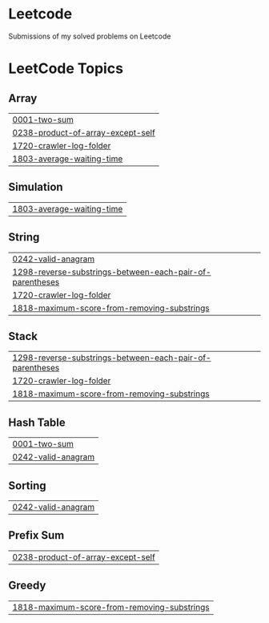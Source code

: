 # Leetcode
Submissions of my solved problems on Leetcode

<!---LeetCode Topics Start-->
# LeetCode Topics
## Array
|  |
| ------- |
| [0001-two-sum](https://github.com/samuelkiszka/Leetcode/tree/master/0001-two-sum) |
| [0238-product-of-array-except-self](https://github.com/samuelkiszka/Leetcode/tree/master/0238-product-of-array-except-self) |
| [1720-crawler-log-folder](https://github.com/samuelkiszka/Leetcode/tree/master/1720-crawler-log-folder) |
| [1803-average-waiting-time](https://github.com/samuelkiszka/Leetcode/tree/master/1803-average-waiting-time) |
## Simulation
|  |
| ------- |
| [1803-average-waiting-time](https://github.com/samuelkiszka/Leetcode/tree/master/1803-average-waiting-time) |
## String
|  |
| ------- |
| [0242-valid-anagram](https://github.com/samuelkiszka/Leetcode/tree/master/0242-valid-anagram) |
| [1298-reverse-substrings-between-each-pair-of-parentheses](https://github.com/samuelkiszka/Leetcode/tree/master/1298-reverse-substrings-between-each-pair-of-parentheses) |
| [1720-crawler-log-folder](https://github.com/samuelkiszka/Leetcode/tree/master/1720-crawler-log-folder) |
| [1818-maximum-score-from-removing-substrings](https://github.com/samuelkiszka/Leetcode/tree/master/1818-maximum-score-from-removing-substrings) |
## Stack
|  |
| ------- |
| [1298-reverse-substrings-between-each-pair-of-parentheses](https://github.com/samuelkiszka/Leetcode/tree/master/1298-reverse-substrings-between-each-pair-of-parentheses) |
| [1720-crawler-log-folder](https://github.com/samuelkiszka/Leetcode/tree/master/1720-crawler-log-folder) |
| [1818-maximum-score-from-removing-substrings](https://github.com/samuelkiszka/Leetcode/tree/master/1818-maximum-score-from-removing-substrings) |
## Hash Table
|  |
| ------- |
| [0001-two-sum](https://github.com/samuelkiszka/Leetcode/tree/master/0001-two-sum) |
| [0242-valid-anagram](https://github.com/samuelkiszka/Leetcode/tree/master/0242-valid-anagram) |
## Sorting
|  |
| ------- |
| [0242-valid-anagram](https://github.com/samuelkiszka/Leetcode/tree/master/0242-valid-anagram) |
## Prefix Sum
|  |
| ------- |
| [0238-product-of-array-except-self](https://github.com/samuelkiszka/Leetcode/tree/master/0238-product-of-array-except-self) |
## Greedy
|  |
| ------- |
| [1818-maximum-score-from-removing-substrings](https://github.com/samuelkiszka/Leetcode/tree/master/1818-maximum-score-from-removing-substrings) |
<!---LeetCode Topics End-->